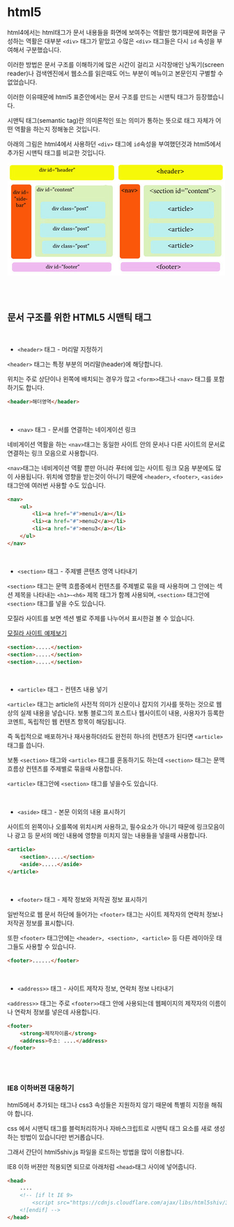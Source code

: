 # html5

html4에서는 html태그가 문서 내용들을 화면에 보여주는 역활만 했기때문에 화면을 구성하는 역활은 대부분 `<div>` 태그가 맡았고 수많은 `<div>` 태그들은 다시 `id` 속성을 부여해서 구분했습니다.

이러한 방법은 문서 구조를 이해하기에 많은 시간이 걸리고 시각장애인 낭독기(screen reader)나 검색엔진에서 웹소스를 읽은때도 어느 부분이 메뉴이고 본문인지 구별할 수 없었습니다.

이러한 이유때문에 html5 표준안에서는 문서 구조를 만드는 시맨틱 태그가 등장했습니다.

시맨틱 태그(semantic tag)란 의미론적인 또는 의미가 통하는 뜻으로 태그 자체가 어떤 역활을 하는지 정해놓은 것입니다.

아래의 그림은 html4에서 사용하던 `<div>` 태그에 `id`속성을 부여했던것과 html5에서 추가된 시맨틱 태그를 비교한 것입니다.

<!-- <img src="images/html-structure.jpg" alt="시멘틱 태그" style="width: 80%"> -->
![시멘틱 태그](images/html-structure.jpg)

<br><br>

## 문서 구조를 위한 HTML5 시맨틱 태그


<br>


- `<header>` 태그 - 머리말 지정하기

`<header>` 태그는 특정 부분의 머리말(header)에 해당합니다. 

위치는 주로 상단이나 왼쪽에 배치되는 경우가 많고 `<form>>`태그나 `<nav>` 태그를 포함하기도 합니다.


```html
<header>해더영역</header>
```


<br>

- `<nav>` 태그 - 문서를 연결하는 네이게이션 링크

네비게이션 역활을 하는 `<nav>`태그는 동일한 사이트 안의 문서나 다른 사이트의 문서로 연결하는 링크 모음으로 사용합니다.

`<nav>`태그는 네비게이션 역활 뿐만 아니라 푸터에 있는 사이트 링크 모음 부분에도 많이 사용됩니다. 위치에 영향을 받는것이 아니기 때문에 `<header>`, `<footer>`, `<aside>` 태그안에 여러번 사용할 수도 있습니다.

```html
<nav>
    <ul>
        <li><a href="#">menu1</a></li>
        <li><a href="#">menu2</a></li>
        <li><a href="#">menu3</a></li>
    </ul>
</nav>
```


<br>


- `<section>` 태그 - 주제별 콘텐츠 영역 나타내기

`<section>` 태그는 문맥 흐름중에서 컨텐츠를 주제별로 묶을 때 사용하며 그 안에는 섹션 제목을 나타내는 `<h1>~<h6>` 제목 태그가 함께 사용되며, `<section>` 태그안에 `<section>` 태그를 넣을 수도 있습니다.

모질라 사이트를 보면 섹션 별로 주제를 나누어서 표시한걸 볼 수 있습니다.

[모질라 사이트 예제보기](https://www.mozilla.org/ko/)

```html
<section>.....</section>
<section>.....</section>
<section>.....</section>
```

<br>


- `<article>` 태그 - 컨텐츠 내용 넣기

`<article>` 태그는 article의 사전적 의미가 신문이나 잡지의 기사를 뜻하는 것으로 웹상의 실제 내용을 넣습니다. 보통 블로그의 포스트나 웹사이트이 내용, 사용자가 등록한 코멘트, 독립적인 웹 컨텐츠 항목이 해당됩니다.

즉 독립적으로 배포하거나 재사용하더라도 완전히 하나의 컨텐츠가 된다면 `<article>` 태그를 씁니다.

보통 `<section>` 태그와 `<article>` 태그를 혼동하기도 하는데 `<section>` 태그는 문맥 흐름상 컨텐츠를 주제별로 묶을때 사용합니다.

`<article>` 태그안에 `<section>` 태그를 넣을수도 있습니다.


<br>


- `<aside>` 태그 - 본문 이외의 내용 표시하기

사이트의 왼쪽이나 오를쪽에 위치시켜 사용하고, 필수요소가 아니기 때문에 링크모음이나 광고 등 문서의 메인 내용에 영향을 미치지 않는 내용들을 넣을때 사용합니다.

```html
<article>
    <section>.....</section>
    <aside>.....</aside>
</article>
```


<br>



- `<footer>` 태그 - 제작 정보와 저작권 정보 표시하기

일반적으로 웹 문서 하단에 들어가는 `<footer>` 태그는 사이트 제작자의 연락처 정보나 저작권 정보를 표시합니다.

또한 `<footer>` 태그안에는 `<header>, <section>, <article>` 등 다른 레이아웃 태그들도 사용할 수 있습니다.

```html
<footer>......</footer>
```


<br>


- `<address>>` 태그 - 사이트 제작자 정보, 연락처 정보 나타내기

`<address>>` 태그는 주로 `<footer>>`태그 안에 사용되는데 웹페이지의 제작자의 이름이나 연락처 정보를 넣은데 사용합니다.

```html
<footer>
    <strong>제작자이름</strong>
    <address>주소: ....</address>
</footer>
```

<br><br>



### IE8 이하버젼 대응하기

html5에서 추가되는 태그나 css3 속성들은 지원하지 않기 때문에 특별히 지정을 해줘야 합니다.

css 에서 시맨틱 태그를 블럭처리하거나 자바스크립트로 시맨틱 태그 요소를 새로 생성하는 방법이 있습니다만 번거롭습니다.

그래서 간단이 html5shiv.js 파일을 로드하는 방법을 많이 이용합니다.

IE8 이하 버젼만 적용되면 되므로 아래처럼 `<head>`태그 사이에 넣어줍니다.

```html
<head>
    ....
    <!-- [if lt IE 9>
        <script src="https://cdnjs.cloudflare.com/ajax/libs/html5shiv/3.7.3/html5shiv.min.js"></script>
    <![endif] -->
</head>
```



<br><br>
